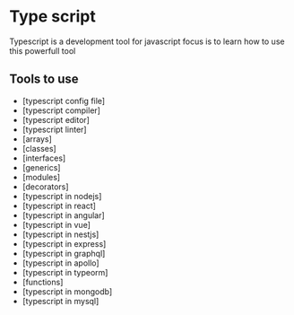# Type script

<p>Typescript is a development tool for javascript focus is to learn how to use this powerfull tool</p>

<h2>Tools to use</h2>

* [typescript config file]
* [typescript compiler]
* [typescript editor]
* [typescript linter]
* [arrays]
* [classes]
* [interfaces]
* [generics]
* [modules]
* [decorators]
* [typescript in nodejs]
* [typescript in react]
* [typescript in angular]
* [typescript in vue]
* [typescript in nestjs]
* [typescript in express]
* [typescript in graphql]
* [typescript in apollo]
* [typescript in typeorm]
* [functions]
* [typescript in mongodb]
* [typescript in mysql]
